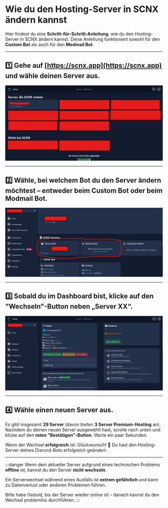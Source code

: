 # Wie du den Hosting-Server in SCNX ändern kannst

Hier findest du eine **Schritt-für-Schritt-Anleitung**, wie du den Hosting-Server in SCNX ändern kannst. Diese Anleitung funktioniert sowohl für den **Custom Bot** als auch für den **Modmail Bot**.

---

## 1️⃣ Gehe auf [https://scnx.app](https://scnx.app) und wähle deinen Server aus.
![image](../../../src/pages/img/serverde.png)

---

## 2️⃣ Wähle, bei welchem Bot du den Server ändern möchtest – entweder beim **Custom Bot** oder beim **Modmail Bot**.
![image](../../../src/pages/img/choosede.png)

---

## 3️⃣ Sobald du im Dashboard bist, klicke auf den **"Wechseln"-Button** neben „Server XX“.
![image](../../../src/pages/img/wechselnde.png)

---

## 4️⃣ Wähle einen neuen Server aus.  
Es gibt insgesamt **29 Server** (davon bieten **3 Server Premium-Hosting** an).  
Nachdem du deinen neuen Server ausgewählt hast, scrolle nach unten und klicke auf den **roten "Bestätigen"-Button**. Warte ein paar Sekunden.

Wenn der Wechsel **erfolgreich** ist: Glückwunsch! 🎉 Du hast den Hosting-Server deines Discord-Bots erfolgreich geändert.

---

:::danger
Wenn dein aktueller Server aufgrund eines technischen Problems **offline** ist, kannst du den Server **nicht wechseln**.  

Ein Serverwechsel während eines Ausfalls ist **extrem gefährlich** und kann zu Datenverlust oder anderen Problemen führen.  

Bitte habe Geduld, bis der Server wieder online ist – danach kannst du den Wechsel problemlos durchführen.
:::

